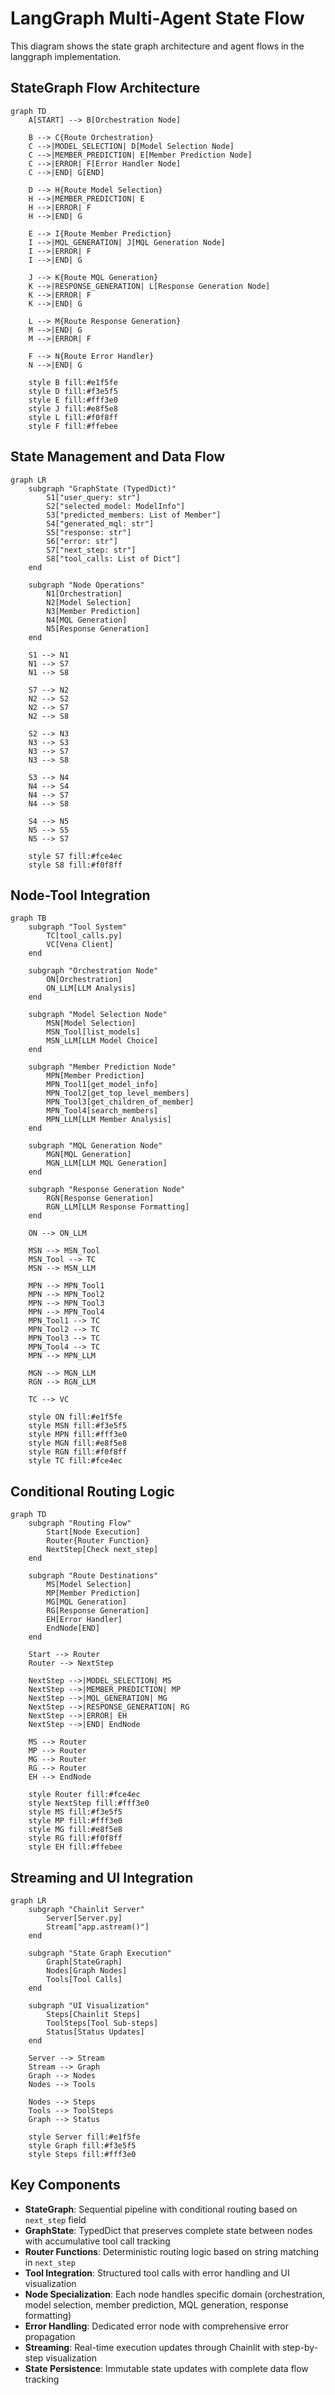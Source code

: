 # LangGraph Multi-Agent State Flow

This diagram shows the state graph architecture and agent flows in the langgraph implementation.

## StateGraph Flow Architecture

```mermaid
graph TD
    A[START] --> B[Orchestration Node]
    
    B --> C{Route Orchestration}
    C -->|MODEL_SELECTION| D[Model Selection Node]
    C -->|MEMBER_PREDICTION| E[Member Prediction Node]
    C -->|ERROR| F[Error Handler Node]
    C -->|END| G[END]
    
    D --> H{Route Model Selection}
    H -->|MEMBER_PREDICTION| E
    H -->|ERROR| F
    H -->|END| G
    
    E --> I{Route Member Prediction}
    I -->|MQL_GENERATION| J[MQL Generation Node]
    I -->|ERROR| F
    I -->|END| G
    
    J --> K{Route MQL Generation}
    K -->|RESPONSE_GENERATION| L[Response Generation Node]
    K -->|ERROR| F
    K -->|END| G
    
    L --> M{Route Response Generation}
    M -->|END| G
    M -->|ERROR| F
    
    F --> N{Route Error Handler}
    N -->|END| G
    
    style B fill:#e1f5fe
    style D fill:#f3e5f5
    style E fill:#fff3e0
    style J fill:#e8f5e8
    style L fill:#f0f8ff
    style F fill:#ffebee
```

## State Management and Data Flow

```mermaid
graph LR
    subgraph "GraphState (TypedDict)"
        S1["user_query: str"]
        S2["selected_model: ModelInfo"]
        S3["predicted_members: List of Member"]
        S4["generated_mql: str"]
        S5["response: str"]
        S6["error: str"]
        S7["next_step: str"]
        S8["tool_calls: List of Dict"]
    end
    
    subgraph "Node Operations"
        N1[Orchestration]
        N2[Model Selection]
        N3[Member Prediction]
        N4[MQL Generation]
        N5[Response Generation]
    end
    
    S1 --> N1
    N1 --> S7
    N1 --> S8
    
    S7 --> N2
    N2 --> S2
    N2 --> S7
    N2 --> S8
    
    S2 --> N3
    N3 --> S3
    N3 --> S7
    N3 --> S8
    
    S3 --> N4
    N4 --> S4
    N4 --> S7
    N4 --> S8
    
    S4 --> N5
    N5 --> S5
    N5 --> S7
    
    style S7 fill:#fce4ec
    style S8 fill:#f0f8ff
```

## Node-Tool Integration

```mermaid
graph TB
    subgraph "Tool System"
        TC[tool_calls.py]
        VC[Vena Client]
    end
    
    subgraph "Orchestration Node"
        ON[Orchestration]
        ON_LLM[LLM Analysis]
    end
    
    subgraph "Model Selection Node"
        MSN[Model Selection]
        MSN_Tool[list_models]
        MSN_LLM[LLM Model Choice]
    end
    
    subgraph "Member Prediction Node"
        MPN[Member Prediction]
        MPN_Tool1[get_model_info]
        MPN_Tool2[get_top_level_members]
        MPN_Tool3[get_children_of_member]
        MPN_Tool4[search_members]
        MPN_LLM[LLM Member Analysis]
    end
    
    subgraph "MQL Generation Node"
        MGN[MQL Generation]
        MGN_LLM[LLM MQL Generation]
    end
    
    subgraph "Response Generation Node"
        RGN[Response Generation]
        RGN_LLM[LLM Response Formatting]
    end
    
    ON --> ON_LLM
    
    MSN --> MSN_Tool
    MSN_Tool --> TC
    MSN --> MSN_LLM
    
    MPN --> MPN_Tool1
    MPN --> MPN_Tool2
    MPN --> MPN_Tool3
    MPN --> MPN_Tool4
    MPN_Tool1 --> TC
    MPN_Tool2 --> TC
    MPN_Tool3 --> TC
    MPN_Tool4 --> TC
    MPN --> MPN_LLM
    
    MGN --> MGN_LLM
    RGN --> RGN_LLM
    
    TC --> VC
    
    style ON fill:#e1f5fe
    style MSN fill:#f3e5f5
    style MPN fill:#fff3e0
    style MGN fill:#e8f5e8
    style RGN fill:#f0f8ff
    style TC fill:#fce4ec
```

## Conditional Routing Logic

```mermaid
graph TD
    subgraph "Routing Flow"
        Start[Node Execution]
        Router{Router Function}
        NextStep[Check next_step]
    end
    
    subgraph "Route Destinations"
        MS[Model Selection]
        MP[Member Prediction]
        MG[MQL Generation]
        RG[Response Generation]
        EH[Error Handler]
        EndNode[END]
    end
    
    Start --> Router
    Router --> NextStep
    
    NextStep -->|MODEL_SELECTION| MS
    NextStep -->|MEMBER_PREDICTION| MP
    NextStep -->|MQL_GENERATION| MG
    NextStep -->|RESPONSE_GENERATION| RG
    NextStep -->|ERROR| EH
    NextStep -->|END| EndNode
    
    MS --> Router
    MP --> Router
    MG --> Router
    RG --> Router
    EH --> EndNode
    
    style Router fill:#fce4ec
    style NextStep fill:#fff3e0
    style MS fill:#f3e5f5
    style MP fill:#fff3e0
    style MG fill:#e8f5e8
    style RG fill:#f0f8ff
    style EH fill:#ffebee
```

## Streaming and UI Integration

```mermaid
graph LR
    subgraph "Chainlit Server"
        Server[Server.py]
        Stream["app.astream()"]
    end
    
    subgraph "State Graph Execution"
        Graph[StateGraph]
        Nodes[Graph Nodes]
        Tools[Tool Calls]
    end
    
    subgraph "UI Visualization"
        Steps[Chainlit Steps]
        ToolSteps[Tool Sub-steps]
        Status[Status Updates]
    end
    
    Server --> Stream
    Stream --> Graph
    Graph --> Nodes
    Nodes --> Tools
    
    Nodes --> Steps
    Tools --> ToolSteps
    Graph --> Status
    
    style Server fill:#e1f5fe
    style Graph fill:#f3e5f5
    style Steps fill:#fff3e0
```

## Key Components

- **StateGraph**: Sequential pipeline with conditional routing based on `next_step` field
- **GraphState**: TypedDict that preserves complete state between nodes with accumulative tool call tracking
- **Router Functions**: Deterministic routing logic based on string matching in `next_step`
- **Tool Integration**: Structured tool calls with error handling and UI visualization
- **Node Specialization**: Each node handles specific domain (orchestration, model selection, member prediction, MQL generation, response formatting)
- **Error Handling**: Dedicated error node with comprehensive error propagation
- **Streaming**: Real-time execution updates through Chainlit with step-by-step visualization
- **State Persistence**: Immutable state updates with complete data flow tracking